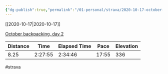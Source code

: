 ```yaml
---
{"dg-publish":true,"permalink":"/01-personal/strava/2020-10-17-october-backpacking-day-2/"}
---
```



[[2020-10-17\|2020-10-17]]

[October backpacking, day 2](https://www.strava.com/activities/4208071748)

| Distance | Time    | Elapsed Time | Pace  | Elevation |
| -------- | ------- | ------------ | ----- | --------- |
| 8.25     | 2:27:55 | 2:34:46      | 17:55 | 336       |




#strava
